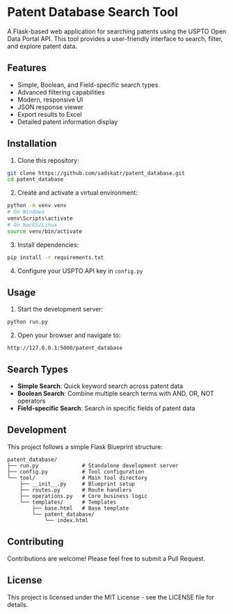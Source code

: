 # Patent Database Search Tool

A Flask-based web application for searching patents using the USPTO Open Data Portal API. This tool provides a user-friendly interface to search, filter, and explore patent data.

## Features

- Simple, Boolean, and Field-specific search types
- Advanced filtering capabilities
- Modern, responsive UI
- JSON response viewer
- Export results to Excel
- Detailed patent information display

## Installation

1. Clone this repository:
```bash
git clone https://github.com/sadskatr/patent_database.git
cd patent_database
```

2. Create and activate a virtual environment:
```bash
python -m venv venv
# On Windows
venv\Scripts\activate
# On macOS/Linux
source venv/bin/activate
```

3. Install dependencies:
```bash
pip install -r requirements.txt
```

4. Configure your USPTO API key in `config.py`

## Usage

1. Start the development server:
```bash
python run.py
```

2. Open your browser and navigate to:
```
http://127.0.0.1:5000/patent_database
```

## Search Types

- **Simple Search**: Quick keyword search across patent data
- **Boolean Search**: Combine multiple search terms with AND, OR, NOT operators
- **Field-specific Search**: Search in specific fields of patent data

## Development

This project follows a simple Flask Blueprint structure:

```
patent_database/
├── run.py              # Standalone development server
├── config.py           # Tool configuration
└── tool/               # Main tool directory
    ├── __init__.py     # Blueprint setup
    ├── routes.py       # Route handlers
    ├── operations.py   # Core business logic
    └── templates/      # Templates
        ├── base.html   # Base template
        └── patent_database/
            └── index.html
```

## Contributing

Contributions are welcome! Please feel free to submit a Pull Request.

## License

This project is licensed under the MIT License - see the LICENSE file for details. 